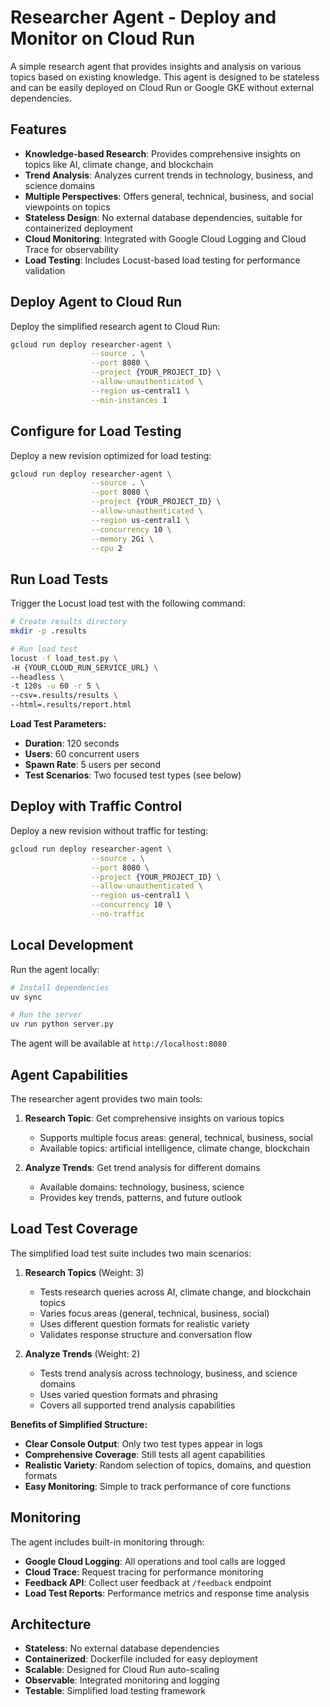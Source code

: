 # Researcher Agent - Deploy and Monitor on Cloud Run

A simple research agent that provides insights and analysis on various topics based on existing knowledge. This agent is designed to be stateless and can be easily deployed on Cloud Run or Google GKE without external dependencies.

## Features

- **Knowledge-based Research**: Provides comprehensive insights on topics like AI, climate change, and blockchain
- **Trend Analysis**: Analyzes current trends in technology, business, and science domains
- **Multiple Perspectives**: Offers general, technical, business, and social viewpoints on topics
- **Stateless Design**: No external database dependencies, suitable for containerized deployment
- **Cloud Monitoring**: Integrated with Google Cloud Logging and Cloud Trace for observability
- **Load Testing**: Includes Locust-based load testing for performance validation

## Deploy Agent to Cloud Run

Deploy the simplified research agent to Cloud Run:

```bash
gcloud run deploy researcher-agent \
                  --source . \
                  --port 8080 \
                  --project {YOUR_PROJECT_ID} \
                  --allow-unauthenticated \
                  --region us-central1 \
                  --min-instances 1
```

## Configure for Load Testing

Deploy a new revision optimized for load testing:

```bash
gcloud run deploy researcher-agent \
                  --source . \
                  --port 8080 \
                  --project {YOUR_PROJECT_ID} \
                  --allow-unauthenticated \
                  --region us-central1 \
                  --concurrency 10 \
                  --memory 2Gi \
                  --cpu 2
```

## Run Load Tests

Trigger the Locust load test with the following command:

```bash
# Create results directory
mkdir -p .results

# Run load test
locust -f load_test.py \
-H {YOUR_CLOUD_RUN_SERVICE_URL} \
--headless \
-t 120s -u 60 -r 5 \
--csv=.results/results \
--html=.results/report.html
```

**Load Test Parameters:**

- **Duration**: 120 seconds
- **Users**: 60 concurrent users
- **Spawn Rate**: 5 users per second
- **Test Scenarios**: Two focused test types (see below)

## Deploy with Traffic Control

Deploy a new revision without traffic for testing:

```bash
gcloud run deploy researcher-agent \
                  --source . \
                  --port 8080 \
                  --project {YOUR_PROJECT_ID} \
                  --allow-unauthenticated \
                  --region us-central1 \
                  --concurrency 10 \
                  --no-traffic
```

## Local Development

Run the agent locally:

```bash
# Install dependencies
uv sync

# Run the server
uv run python server.py
```

The agent will be available at `http://localhost:8080`

## Agent Capabilities

The researcher agent provides two main tools:

1. **Research Topic**: Get comprehensive insights on various topics

   - Supports multiple focus areas: general, technical, business, social
   - Available topics: artificial intelligence, climate change, blockchain

2. **Analyze Trends**: Get trend analysis for different domains
   - Available domains: technology, business, science
   - Provides key trends, patterns, and future outlook

## Load Test Coverage

The simplified load test suite includes two main scenarios:

1. **Research Topics** (Weight: 3)

   - Tests research queries across AI, climate change, and blockchain topics
   - Varies focus areas (general, technical, business, social)
   - Uses different question formats for realistic variety
   - Validates response structure and conversation flow

2. **Analyze Trends** (Weight: 2)
   - Tests trend analysis across technology, business, and science domains
   - Uses varied question formats and phrasing
   - Covers all supported trend analysis capabilities

**Benefits of Simplified Structure:**

- **Clear Console Output**: Only two test types appear in logs
- **Comprehensive Coverage**: Still tests all agent capabilities
- **Realistic Variety**: Random selection of topics, domains, and question formats
- **Easy Monitoring**: Simple to track performance of core functions

## Monitoring

The agent includes built-in monitoring through:

- **Google Cloud Logging**: All operations and tool calls are logged
- **Cloud Trace**: Request tracing for performance monitoring
- **Feedback API**: Collect user feedback at `/feedback` endpoint
- **Load Test Reports**: Performance metrics and response time analysis

## Architecture

- **Stateless**: No external database dependencies
- **Containerized**: Dockerfile included for easy deployment
- **Scalable**: Designed for Cloud Run auto-scaling
- **Observable**: Integrated monitoring and logging
- **Testable**: Simplified load testing framework

